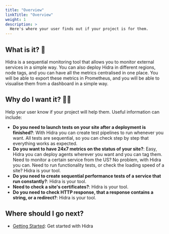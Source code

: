 ```yaml
---
title: "Overview"
linkTitle: "Overview"
weight: 1
description: >
  Here's where your user finds out if your project is for them.
---
```


## What is it? 👀

Hidra is a sequential monitoring tool that allows you to monitor external services in a simple way. You can also deploy Hidra in different regions, node tags, and you can have all the metrics centralised in one place. You will be able to export these metrics in Prometheus, and you will be able to visualise them from a dashboard in a simple way.

## Why do I want it? 👨👩

Help your user know if your project will help them. Useful information can include: 

* **Do you need to launch tests on your site after a deployment is finished?**: With Hidra you can create test pipelines to run whenever you want. All tests are sequential, so you can check step by step that everything works as expected.
* **Do you want to have 24x7 metrics on the status of your site?**: Easy, Hidra you can deploy agents wherever you want and you can tag them. Need to monitor a certain service from the US? No problem, with Hidra you can. Need to run functionality tests, or check the loading speed of a site? Hidra is your tool.
* **Do you need to create sequential performance tests of a service that run constantly?**: Hidra is your tool.
* **Need to check a site's certificates?**: Hidra is your tool.
* **Do you need to check HTTP response, that a response contains a string, or a redirect?**: Hidra is your tool.

## Where should I go next?

* [Getting Started](/docs/getting-started/): Get started with Hidra


